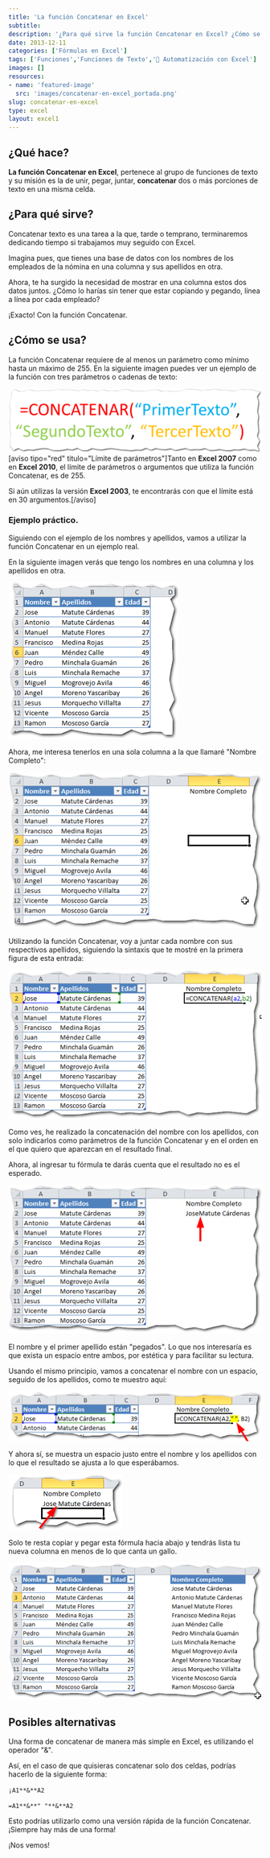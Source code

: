 ```yaml
---
title: 'La función Concatenar en Excel'
subtitle: 
description: '¿Para qué sirve la función Concatenar en Excel? ¿Cómo se usa? ¿Cómo puede ahorrarme mucho tiempo? ¡Entra aquí y entérate!'
date: 2013-12-11
categories: ['Fórmulas en Excel']
tags: ['Funciones','Funciones de Texto','🤖 Automatización con Excel']
images: []
resources: 
- name: 'featured-image'
  src: 'images/concatenar-en-excel_portada.png'
slug: concatenar-en-excel
type: excel
layout: excel1
---
```


## ¿Qué hace?

**La función Concatenar en Excel**, pertenece al grupo de funciones de texto y su misión es la de unir, pegar, juntar, **concatenar** dos o más porciones de texto en una misma celda.

## ¿Para qué sirve?

Concatenar texto es una tarea a la que, tarde o temprano, terminaremos dedicando tiempo si trabajamos muy seguido con Excel.

Imagina pues, que tienes una base de datos con los nombres de los empleados de la nómina en una columna y sus apellidos en otra.

Ahora, te ha surgido la necesidad de mostrar en una columna estos dos datos juntos. ¿Cómo lo harías sin tener que estar copiando y pegando, línea a línea por cada empleado?

¡Exacto! Con la función Concatenar.

## ¿Cómo se usa?

La función Concatenar requiere de al menos un parámetro como mínimo hasta un máximo de 255. En la siguiente imagen puedes ver un ejemplo de la función con tres parámetros o cadenas de texto:

[![La función Concatenar en Excel](images/la-funcion-concatenar-0000831.png)](http://raymundoycaza.com/wp-content/uploads/la-funcion-concatenar-0000831.png) \[aviso tipo="red" titulo="Límite de parámetros"\]Tanto en **Excel 2007** como en **Excel 2010**, el límite de parámetros o argumentos que utiliza la función Concatenar, es de 255.

Si aún utilizas la versión **Excel 2003**, te encontrarás con que el límite está en 30 argumentos.\[/aviso\]

### Ejemplo práctico.

Siguiendo con el ejemplo de los nombres y apellidos, vamos a utilizar la función Concatenar en un ejemplo real.

En la siguiente imagen verás que tengo los nombres en una columna y los apellidos en otra.

[![La función Concatenar en Excel](images/la-funcion-concatenar-0000841.png)](http://raymundoycaza.com/wp-content/uploads/la-funcion-concatenar-0000841.png)

Ahora, me interesa tenerlos en una sola columna a la que llamaré "Nombre Completo":

[![La función Concatenar en Excel](images/la-funcion-concatenar-0000851.png)](http://raymundoycaza.com/wp-content/uploads/la-funcion-concatenar-0000851.png)

Utilizando la función Concatenar, voy a juntar cada nombre con sus respectivos apellidos, siguiendo la sintaxis que te mostré en la primera figura de esta entrada:

[![La función Concatenar en Excel](images/la-funcion-concatenar-0000861.png)](http://raymundoycaza.com/wp-content/uploads/la-funcion-concatenar-0000861.png)

Como ves, he realizado la concatenación del nombre con los apellidos, con solo indicarlos como parámetros de la función Concatenar y en el orden en el que quiero que aparezcan en el resultado final.

Ahora, al ingresar tu fórmula te darás cuenta que el resultado no es el esperado.

[![La función Concatenar en Excel](images/la-funcion-concatenar-0000871.png)](http://raymundoycaza.com/wp-content/uploads/la-funcion-concatenar-0000871.png)

El nombre y el primer apellido están "pegados". Lo que nos interesaría es que exista un espacio entre ambos, por estética y para facilitar su lectura.

Usando el mismo principio, vamos a concatenar el nombre con un espacio, seguido de los apellidos, como te muestro aquí:

[![La función Concatenar en Excel](images/la-funcion-concatenar-0000881.png)](http://raymundoycaza.com/wp-content/uploads/la-funcion-concatenar-0000881.png)

Y ahora sí, se muestra un espacio justo entre el nombre y los apellidos con lo que el resultado se ajusta a lo que esperábamos.

[![La función Concatenar en Excel](images/la-funcion-concatenar-0000891.png)](http://raymundoycaza.com/wp-content/uploads/la-funcion-concatenar-0000891.png)

Solo te resta copiar y pegar esta fórmula hacia abajo y tendrás lista tu nueva columna en menos de lo que canta un gallo.

[![La función Concatenar en Excel](images/la-funcion-concatenar-0000901.png)](http://raymundoycaza.com/wp-content/uploads/la-funcion-concatenar-0000901.png)

## Posibles alternativas

Una forma de concatenar de manera más simple en Excel, es utilizando el operador "&".

Así, en el caso de que quisieras concatenar solo dos celdas, podrías hacerlo de la siguiente forma:

`¡A1**&**A2`

`=A1**&**" "**&**A2`

Esto podrías utilizarlo como una versión rápida de la función Concatenar. ¡Siempre hay más de una forma!

¡Nos vemos!
